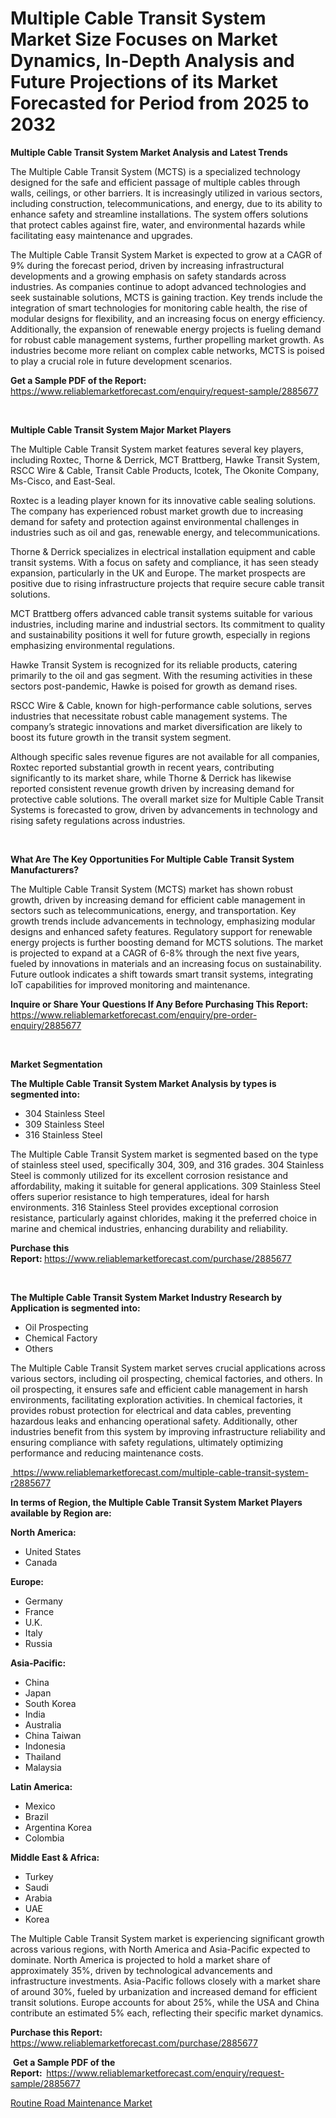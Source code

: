 <p><h1>Multiple Cable Transit System Market Size Focuses on Market Dynamics, In-Depth Analysis and Future Projections of its Market Forecasted for Period from 2025 to 2032</h1></p><p><strong>Multiple Cable Transit System Market Analysis and Latest Trends</strong></p>
<p><p>The Multiple Cable Transit System (MCTS) is a specialized technology designed for the safe and efficient passage of multiple cables through walls, ceilings, or other barriers. It is increasingly utilized in various sectors, including construction, telecommunications, and energy, due to its ability to enhance safety and streamline installations. The system offers solutions that protect cables against fire, water, and environmental hazards while facilitating easy maintenance and upgrades.</p><p>The Multiple Cable Transit System Market is expected to grow at a CAGR of 9% during the forecast period, driven by increasing infrastructural developments and a growing emphasis on safety standards across industries. As companies continue to adopt advanced technologies and seek sustainable solutions, MCTS is gaining traction. Key trends include the integration of smart technologies for monitoring cable health, the rise of modular designs for flexibility, and an increasing focus on energy efficiency. Additionally, the expansion of renewable energy projects is fueling demand for robust cable management systems, further propelling market growth. As industries become more reliant on complex cable networks, MCTS is poised to play a crucial role in future development scenarios.</p></p>
<p><strong>Get a Sample PDF of the Report:&nbsp;</strong> <a href="https://www.reliablemarketforecast.com/enquiry/request-sample/2885677?utm_campaign=3282&utm_medium=2&utm_source=Github&utm_content=ia&utm_term=13032025&utm_id=multiple-cable-transit-system">https://www.reliablemarketforecast.com/enquiry/request-sample/2885677</a></p>
<p>&nbsp;</p>
<p><strong>Multiple Cable Transit System Major Market Players</strong></p>
<p><p>The Multiple Cable Transit System market features several key players, including Roxtec, Thorne & Derrick, MCT Brattberg, Hawke Transit System, RSCC Wire & Cable, Transit Cable Products, Icotek, The Okonite Company, Ms-Cisco, and East-Seal. </p><p>Roxtec is a leading player known for its innovative cable sealing solutions. The company has experienced robust market growth due to increasing demand for safety and protection against environmental challenges in industries such as oil and gas, renewable energy, and telecommunications.</p><p>Thorne & Derrick specializes in electrical installation equipment and cable transit systems. With a focus on safety and compliance, it has seen steady expansion, particularly in the UK and Europe. The market prospects are positive due to rising infrastructure projects that require secure cable transit solutions.</p><p>MCT Brattberg offers advanced cable transit systems suitable for various industries, including marine and industrial sectors. Its commitment to quality and sustainability positions it well for future growth, especially in regions emphasizing environmental regulations.</p><p>Hawke Transit System is recognized for its reliable products, catering primarily to the oil and gas segment. With the resuming activities in these sectors post-pandemic, Hawke is poised for growth as demand rises.</p><p>RSCC Wire & Cable, known for high-performance cable solutions, serves industries that necessitate robust cable management systems. The company’s strategic innovations and market diversification are likely to boost its future growth in the transit system segment.</p><p>Although specific sales revenue figures are not available for all companies, Roxtec reported substantial growth in recent years, contributing significantly to its market share, while Thorne & Derrick has likewise reported consistent revenue growth driven by increasing demand for protective cable solutions. The overall market size for Multiple Cable Transit Systems is forecasted to grow, driven by advancements in technology and rising safety regulations across industries.</p></p>
<p>&nbsp;</p>
<p><strong>What Are The Key Opportunities For Multiple Cable Transit System Manufacturers?</strong></p>
<p><p>The Multiple Cable Transit System (MCTS) market has shown robust growth, driven by increasing demand for efficient cable management in sectors such as telecommunications, energy, and transportation. Key growth trends include advancements in technology, emphasizing modular designs and enhanced safety features. Regulatory support for renewable energy projects is further boosting demand for MCTS solutions. The market is projected to expand at a CAGR of 6-8% through the next five years, fueled by innovations in materials and an increasing focus on sustainability. Future outlook indicates a shift towards smart transit systems, integrating IoT capabilities for improved monitoring and maintenance.</p></p>
<p><strong>Inquire or Share Your Questions If Any Before Purchasing This Report:</strong> <a href="https://www.reliablemarketforecast.com/enquiry/pre-order-enquiry/2885677?utm_campaign=3282&utm_medium=2&utm_source=Github&utm_content=ia&utm_term=13032025&utm_id=multiple-cable-transit-system">https://www.reliablemarketforecast.com/enquiry/pre-order-enquiry/2885677</a></p>
<p>&nbsp;</p>
<p><strong>Market Segmentation</strong></p>
<p><strong>The Multiple Cable Transit System Market Analysis by types is segmented into:</strong></p>
<p><ul><li>304 Stainless Steel</li><li>309 Stainless Steel</li><li>316 Stainless Steel</li></ul></p>
<p><p>The Multiple Cable Transit System market is segmented based on the type of stainless steel used, specifically 304, 309, and 316 grades. 304 Stainless Steel is commonly utilized for its excellent corrosion resistance and affordability, making it suitable for general applications. 309 Stainless Steel offers superior resistance to high temperatures, ideal for harsh environments. 316 Stainless Steel provides exceptional corrosion resistance, particularly against chlorides, making it the preferred choice in marine and chemical industries, enhancing durability and reliability.</p></p>
<p><strong>Purchase this Report:&nbsp;</strong><a href="https://www.reliablemarketforecast.com/purchase/2885677?utm_campaign=3282&utm_medium=2&utm_source=Github&utm_content=ia&utm_term=13032025&utm_id=multiple-cable-transit-system">https://www.reliablemarketforecast.com/purchase/2885677</a></p>
<p>&nbsp;</p>
<p><strong>The Multiple Cable Transit System Market Industry Research by Application is segmented into:</strong></p>
<p><ul><li>Oil Prospecting</li><li>Chemical Factory</li><li>Others</li></ul></p>
<p><p>The Multiple Cable Transit System market serves crucial applications across various sectors, including oil prospecting, chemical factories, and others. In oil prospecting, it ensures safe and efficient cable management in harsh environments, facilitating exploration activities. In chemical factories, it provides robust protection for electrical and data cables, preventing hazardous leaks and enhancing operational safety. Additionally, other industries benefit from this system by improving infrastructure reliability and ensuring compliance with safety regulations, ultimately optimizing performance and reducing maintenance costs.</p></p>
<p><a href="https://www.reliablemarketforecast.com/multiple-cable-transit-system-r2885677?utm_campaign=3282&utm_medium=2&utm_source=Github&utm_content=ia&utm_term=13032025&utm_id=multiple-cable-transit-system">&nbsp;https://www.reliablemarketforecast.com/multiple-cable-transit-system-r2885677</a></p>
<p><strong>In terms of Region, the Multiple Cable Transit System Market Players available by Region are:</strong></p>
<p>
    <p> <strong> North America: </strong>
        <ul>
            <li>United States</li>
            <li>Canada</li>
        </ul>
        </p> 
    <p> <strong> Europe: </strong>
        <ul>
            <li>Germany</li>
            <li>France</li>
            <li>U.K.</li>
            <li>Italy</li>
            <li>Russia</li>
        </ul>
        </p> 
    <p> <strong> Asia-Pacific: </strong>
        <ul>
            <li>China</li>
            <li>Japan</li>
            <li>South Korea</li>
            <li>India</li>
            <li>Australia</li>
            <li>China Taiwan</li>
            <li>Indonesia</li>
            <li>Thailand</li>
            <li>Malaysia</li>
        </ul>
        </p> 
    <p> <strong> Latin America: </strong>
        <ul>
            <li>Mexico</li>
            <li>Brazil</li>
            <li>Argentina Korea</li>
            <li>Colombia</li>
        </ul>
        </p> 
    <p> <strong> Middle East & Africa: </strong>
        <ul>
            <li>Turkey</li>
            <li>Saudi</li>
            <li>Arabia</li>
            <li>UAE</li>
            <li>Korea</li>
        </ul>
    </p>
    </p>
<p><p>The Multiple Cable Transit System market is experiencing significant growth across various regions, with North America and Asia-Pacific expected to dominate. North America is projected to hold a market share of approximately 35%, driven by technological advancements and infrastructure investments. Asia-Pacific follows closely with a market share of around 30%, fueled by urbanization and increased demand for efficient transit solutions. Europe accounts for about 25%, while the USA and China contribute an estimated 5% each, reflecting their specific market dynamics.</p></p>
<p><strong>Purchase this Report: </strong><a href="https://www.reliablemarketforecast.com/purchase/2885677?utm_campaign=3282&utm_medium=2&utm_source=Github&utm_content=ia&utm_term=13032025&utm_id=multiple-cable-transit-system">https://www.reliablemarketforecast.com/purchase/2885677</a></p>
<p>&nbsp;<strong>Get a Sample PDF of the Report:&nbsp;&nbsp;</strong><a href="https://www.reliablemarketforecast.com/enquiry/request-sample/2885677?utm_campaign=3282&utm_medium=2&utm_source=Github&utm_content=ia&utm_term=13032025&utm_id=multiple-cable-transit-system">https://www.reliablemarketforecast.com/enquiry/request-sample/2885677</a></p>
<p><strong></strong></p>
<p><p><a href="https://github.com/hunanuzmez/Market-Research-Report-List-1/blob/main/routine-road-maintenance-market.md?utm_campaign=3282&utm_medium=2&utm_source=Github&utm_content=ia&utm_term=13032025&utm_id=multiple-cable-transit-system">Routine Road Maintenance Market</a></p></p>
